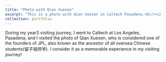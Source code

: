 ```yaml
---
title: "Photo with Qian Xuesen"
excerpt: "This is a photo with Qian Xuesen in Caltech Pasadena.<br/><img src='/images/QIANXUESEN.jpg'>"
collection: portfolio
---
```


During my year3 visiting journey, I went to  Caltech at Los Angeles, Pasadena, and I visited the photo of Qian Xuesen, who is considered one of the founders of JPL, also known as the ancestor of all oversea Chinese students(留子祖师爷). I consider it as a memorable experience in my visiting journey!

